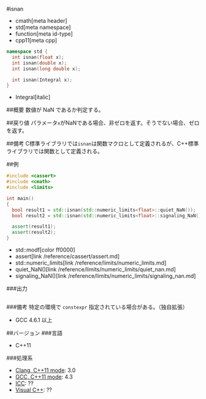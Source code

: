 #isnan
* cmath[meta header]
* std[meta namespace]
* function[meta id-type]
* cpp11[meta cpp]

```cpp
namespace std {
  int isnan(float x);
  int isnan(double x);
  int isnan(long double x);

  int isnan(Integral x);
}
```
* Integral[italic]

##概要
数値が NaN であるか判定する。


##戻り値
パラメータ`x`がNaNである場合、非ゼロを返す。そうでない場合、ゼロを返す。


##備考
C標準ライブラリでは`isnan`は関数マクロとして定義されるが、C++標準ライブラリでは関数として定義される。


##例
```cpp
#include <cassert>
#include <cmath>
#include <limits>

int main()
{
  bool result1 = std::isnan(std::numeric_limits<float>::quiet_NaN());
  bool result2 = std::isnan(std::numeric_limits<float>::signaling_NaN());

  assert(result1);
  assert(result2);
}
```
* std::modf[color ff0000]
* assert[link /reference/cassert/assert.md]
* std::numeric_limits[link /reference/limits/numeric_limits.md]
* quiet_NaN()[link /reference/limits/numeric_limits/quiet_nan.md]
* signaling_NaN()[link /reference/limits/numeric_limits/signaling_nan.md]

###出力
```
```

###備考
特定の環境で `constexpr` 指定されている場合がある。（独自拡張）

- GCC 4.6.1 以上


##バージョン
###言語
- C++11

###処理系
- [Clang, C++11 mode](/implementation.md#clang): 3.0
- [GCC, C++11 mode](/implementation.md#gcc): 4.3
- [ICC](/implementation.md#icc): ??
- [Visual C++](/implementation.md#visual_cpp): ??
